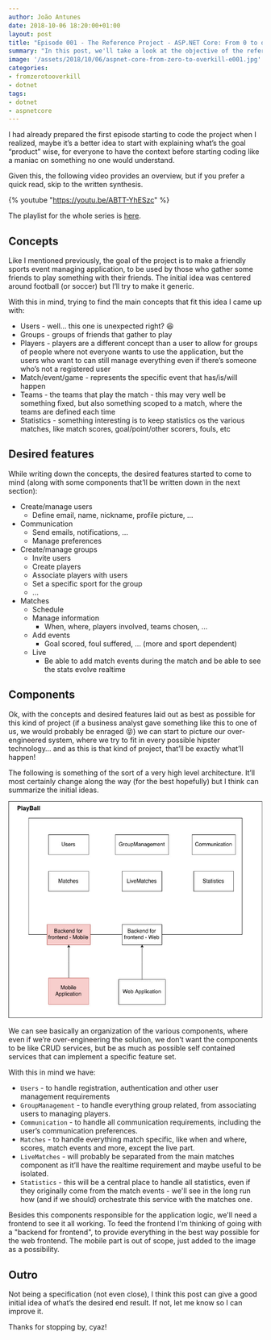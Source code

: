 ```yaml
---
author: João Antunes
date: 2018-10-06 18:20:00+01:00
layout: post
title: "Episode 001 - The Reference Project - ASP.NET Core: From 0 to overkill"
summary: "In this post, we'll take a look at the objective of the reference, before starting to code like there's no tomorrow without anyone understanding the context."
image: '/assets/2018/10/06/aspnet-core-from-zero-to-overkill-e001.jpg'
categories:
- fromzerotooverkill
- dotnet
tags:
- dotnet
- aspnetcore
---
```


I had already prepared the first episode starting to code the project when I realized, maybe it’s a better idea to start with explaining what’s the goal “product” wise, for everyone to have the context before starting coding like a maniac on something no one would understand.

Given this, the following video provides an overview, but if you prefer a quick read, skip to the written synthesis.

{% youtube "https://youtu.be/ABTT-YhESzc" %}

The playlist for the whole series is [here](https://www.youtube.com/playlist?list=PLN0oN9Azm_MMAjk3nhRnmHdr1l0160Dhs).
<br />
## Concepts
Like I mentioned previously, the goal of the project is to make a friendly sports event managing application, to be used by those who gather some friends to play something with their friends. The initial idea was centered around football (or soccer) but I’ll try to make it generic.

With this in mind, trying to find the main concepts that fit this idea I came up with:
- Users - well… this one is unexpected right? 😆
- Groups - groups of friends that gather to play
- Players - players are a different concept than a user to allow for groups of people where not everyone wants to use the application, but the users who want to can still manage everything even if there’s someone who’s not a registered user
- Match/event/game - represents the specific event that has/is/will happen
- Teams - the teams that play the match - this may very well be something fixed, but also something scoped to a match, where the teams are defined each time
- Statistics - something interesting is to keep statistics os the various matches, like match scores, goal/point/other scorers, fouls, etc

## Desired features
While writing down the concepts, the desired features started to come to mind (along with some components that’ll be written down in the next section):
- Create/manage users
    - Define email, name, nickname, profile picture, …
- Communication
    - Send emails, notifications, …
    - Manage preferences
- Create/manage groups
    - Invite users
    - Create players
    - Associate players with users
    - Set a specific sport for the group
    - ...
- Matches
    - Schedule
    - Manage information
        - When, where, players involved, teams chosen, …
    - Add events
        - Goal scored, foul suffered, … (more and sport dependent)
    - Live
        - Be able to add match events during the match and be able to see the stats evolve realtime

## Components
Ok, with the concepts and desired features laid out as best as possible for this kind of project (if a business analyst gave something like this to one of us, we would probably be enraged 😝) we can start to picture our over-engineered system, where we try to fit in every possible hipster technology… and as this is that kind of project, that’ll be exactly what’ll happen!

The following is something of the sort of a very high level architecture. It’ll most certainly change along the way (for the best hopefully) but I think can summarize the initial ideas.

![High level architecture](/assets/2018/10/06/architecture-overview.jpg)

We can see basically an organization of the various components, where even if we’re over-engineering the solution, we don’t want the components to be like CRUD services, but be as much as possible self contained services that can implement a specific feature set.

With this in mind we have:
- `Users` - to handle registration, authentication and other user management requirements
- `GroupManagement` - to handle everything group related, from associating users to managing players.
- `Communication` - to handle all communication requirements, including the user’s communication preferences.
- `Matches` - to handle everything match specific, like when and where, scores, match events and more, except the live part.
- `LiveMatches` - will probably be separated from the main matches component as it’ll have the realtime requirement and maybe useful to be isolated.
- `Statistics` - this will be a central place to handle all statistics, even if they originally come from the match events - we'll see in the long run how (and if we should) orchestrate this service with the matches one.

Besides this components responsible for the application logic, we'll need a frontend to see it all working. To feed the frontend I'm thinking of going with a "backend for frontend", to provide everything in the best way possible for the web frontend. The mobile part is out of scope, just added to the image as a possibility.

## Outro
Not being a specification (not even close), I think this post can give a good initial idea of what’s the desired end result. If not, let me know so I can improve it.

Thanks for stopping by, cyaz!

